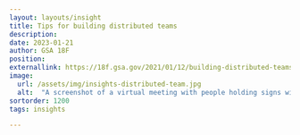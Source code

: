 ```yaml
---
layout: layouts/insight
title: Tips for building distributed teams
description: 
date: 2023-01-21
author: GSA 18F
position:
externallink: https://18f.gsa.gov/2021/01/12/building-distributed-teams/
image: 
  url: /assets/img/insights-distributed-team.jpg
  alt:  "A screenshot of a virtual meeting with people holding signs with birthday cakes, birthday messages, and a picture of a person with a beard wearing glasses and a hat; a person in the meeting with a beard and glasses raises their hands in celebration."
sortorder: 1200
tags: insights

---
```


